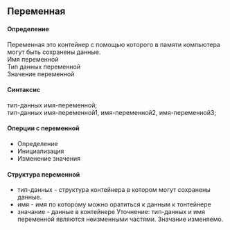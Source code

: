 ## Переменная
#### Определение
Переменная это контейнер с помощью которого в памяти компьютера могут быть сохранены данные.\
Имя переменной\
Тип данных переменной\
Значение переменной
#### Синтаксис
тип-данных имя-переменной;\
тип-данных имя-переменной1, имя-переменной2, имя-переменной3;
#### Оперции с переменной
- Определение
- Инициализация
- Изменение значения


#### Структура переменной
 - тип-данных - структура контейнера в котором могут сохранены данные.
 - имя - имя по которому можно оратиться к данным к тонтейнере
 - значание - данные в контейнере
Уточнение: тип-данных и имя переменной являются неизменными частями. Значание изменяемо.
